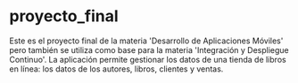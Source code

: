 # proyecto_final

Este es el proyecto final de la materia 'Desarrollo de Aplicaciones Móviles' pero también se utiliza como base para la materia 'Integración y Despliegue Continuo'. La aplicación permite gestionar los datos de una tienda de libros en línea: los datos de los autores, libros, clientes y ventas.
